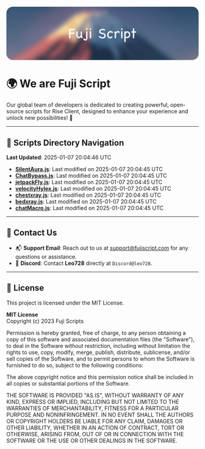 ![Banner](.github/b.webp)

# 🌍 **We are Fuji Script**

Our global team of developers is dedicated to creating powerful, open-source scripts for Rise Client, designed to enhance your experience and unlock new possibilities! 🌟

---
<!-- SCRIPTS_NAVIGATION_START -->
## 📂 **Scripts Directory Navigation**

**Last Updated**: 2025-01-07 20:04:46 UTC

- **[SilentAura.js](scripts/SilentAura.js)**: Last modified on 2025-01-07 20:04:45 UTC
- **[ChatBypass.js](scripts/ChatBypass.js)**: Last modified on 2025-01-07 20:04:45 UTC
- **[jetpackFly.js](scripts/jetpackFly.js)**: Last modified on 2025-01-07 20:04:45 UTC
- **[velocityHylex.js](scripts/velocityHylex.js)**: Last modified on 2025-01-07 20:04:45 UTC
- **[chestxray.js](scripts/chestxray.js)**: Last modified on 2025-01-07 20:04:45 UTC
- **[bedxray.js](scripts/bedxray.js)**: Last modified on 2025-01-07 20:04:45 UTC
- **[chatMacro.js](scripts/chatMacro.js)**: Last modified on 2025-01-07 20:04:45 UTC

<!-- SCRIPTS_NAVIGATION_END -->

---

## 💬 **Contact Us**  
- 📬 **Support Email**: Reach out to us at [support@fujiscript.com](mailto:support@fujiscript.com) for any questions or assistance.  
- 💬 **Discord**: Contact **Leo728** directly at `Discord@leo728`.

---

## 📜 **License**

This project is licensed under the MIT License.  

**MIT License**  
Copyright (c) 2023 Fuji Scripts  

Permission is hereby granted, free of charge, to any person obtaining a copy of this software and associated documentation files (the "Software"), to deal in the Software without restriction, including without limitation the rights to use, copy, modify, merge, publish, distribute, sublicense, and/or sell copies of the Software, and to permit persons to whom the Software is furnished to do so, subject to the following conditions:  

The above copyright notice and this permission notice shall be included in all copies or substantial portions of the Software.  

THE SOFTWARE IS PROVIDED "AS IS", WITHOUT WARRANTY OF ANY KIND, EXPRESS OR IMPLIED, INCLUDING BUT NOT LIMITED TO THE WARRANTIES OF MERCHANTABILITY, FITNESS FOR A PARTICULAR PURPOSE AND NONINFRINGEMENT. IN NO EVENT SHALL THE AUTHORS OR COPYRIGHT HOLDERS BE LIABLE FOR ANY CLAIM, DAMAGES OR OTHER LIABILITY, WHETHER IN AN ACTION OF CONTRACT, TORT OR OTHERWISE, ARISING FROM, OUT OF OR IN CONNECTION WITH THE SOFTWARE OR THE USE OR OTHER DEALINGS IN THE SOFTWARE.  
